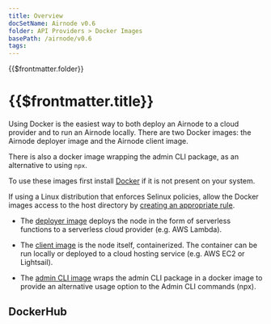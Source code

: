 ```yaml
---
title: Overview
docSetName: Airnode v0.6
folder: API Providers > Docker Images
basePath: /airnode/v0.6
tags:
---
```


<TitleSpan>{{$frontmatter.folder}}</TitleSpan>

# {{$frontmatter.title}}

<VersionWarning/>

<TocHeader />
<TOC class="table-of-contents" :include-level="[2,3]" />

Using Docker is the easiest way to both deploy an Airnode to a cloud provider
and to run an Airnode locally. There are two Docker images: the Airnode deployer
image and the Airnode client image.

There is also a docker image wrapping the admin CLI package, as an alternative
to using `npx`.

To use these images first install [Docker](https://docs.docker.com/get-docker/)
if it is not present on your system.

If using a Linux distribution that enforces Selinux policies, allow the Docker
images access to the host directory by
[creating an appropriate rule](https://stackoverflow.com/questions/24288616/permission-denied-on-accessing-host-directory-in-docker).

- The [deployer image](./deployer-image.md) deploys the node in the form of
  serverless functions to a serverless cloud provider (e.g. AWS Lambda).

- The [client image](client-image.md) is the node itself, containerized. The
  container can be run locally or deployed to a cloud hosting service (e.g. AWS
  EC2 or Lightsail).

- The [admin CLI image](admin-cli-image.md) wraps the admin CLI package in a
  docker image to provide an alternative usage option to the Admin CLI commands
  (npx).

## DockerHub

<airnode-DockerImageVersions/>
